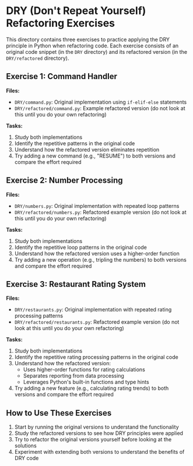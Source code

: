 # DRY (Don't Repeat Yourself) Refactoring Exercises

This directory contains three exercises to practice applying the DRY principle in Python when refactoring code. Each exercise consists of an original code snippet (in the `DRY` directory) and its refactored version (in the `DRY/refactored` directory).

## Exercise 1: Command Handler

**Files:**
- `DRY/command.py`: Original implementation using `if-elif-else` statements
- `DRY/refactored/command.py`: Example refactored version (do not look at this until you do your own refactoring)

**Tasks:**
1. Study both implementations
2. Identify the repetitive patterns in the original code
3. Understand how the refactored version eliminates repetition
4. Try adding a new command (e.g., "RESUME") to both versions and compare the effort required

## Exercise 2: Number Processing

**Files:**
- `DRY/numbers.py`: Original implementation with repeated loop patterns
- `DRY/refactored/numbers.py`: Refactored example version (do not look at this until you do your own refactoring)

**Tasks:**
1. Study both implementations
2. Identify the repetitive loop patterns in the original code
3. Understand how the refactored version uses a higher-order function
4. Try adding a new operation (e.g., tripling the numbers) to both versions and compare the effort required

## Exercise 3: Restaurant Rating System

**Files:**
- `DRY/restaurants.py`: Original implementation with repeated rating processing patterns
- `DRY/refactored/restaurants.py`: Refactored example version (do not look at this until you do your own refactoring)

**Tasks:**
1. Study both implementations
2. Identify the repetitive rating processing patterns in the original code
3. Understand how the refactored version:
   - Uses higher-order functions for rating calculations
   - Separates reporting from data processing
   - Leverages Python's built-in functions and type hints
4. Try adding a new feature (e.g., calculating rating trends) to both versions and compare the effort required

## How to Use These Exercises

1. Start by running the original versions to understand the functionality
2. Study the refactored versions to see how DRY principles were applied
3. Try to refactor the original versions yourself before looking at the solutions
4. Experiment with extending both versions to understand the benefits of DRY code
